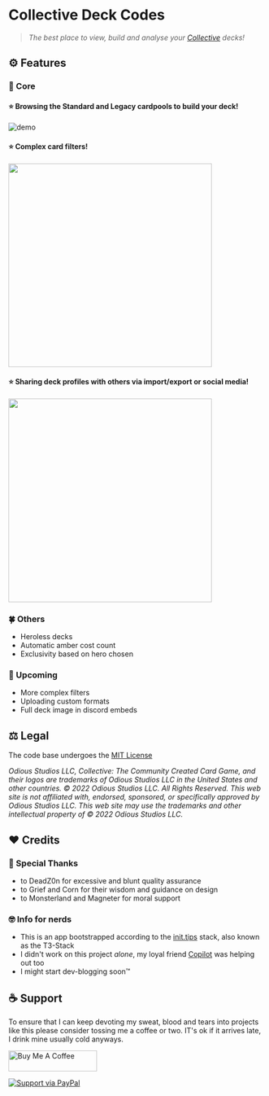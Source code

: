 # Collective Deck Codes

>_The best place to view, build and analyse your [Collective](https://www.collective.gg/) decks!_

## :gear: Features

### 🥇 Core

#### ⭐ Browsing the Standard and Legacy cardpools to build your deck!

![demo](https://media1.giphy.com/media/J3lVhHhZmK5BwLZE09/giphy.gif?cid=790b7611019eb0bf4473d141f2b0b2a19f1e628162a0b071&rid=giphy.gif)

#### ⭐ Complex card filters!

<img src="https://i.imgur.com/4e4M8Er.png" width=400/>

#### ⭐ Sharing deck profiles with others via import/export or social media!

<img src="https://i.imgur.com/sNFZyIz.png" width=400 />

### 🍀 Others

* Heroless decks
* Automatic amber cost count
* Exclusivity based on hero chosen

### 🚀 Upcoming

* More complex filters
* Uploading custom formats
* Full deck image in discord embeds

## ⚖️ Legal

The code base undergoes the [MIT License](https://github.com/sebakocz/collective-deck-codes/blob/main/LICENCE.md)

_Odious Studios LLC, Collective: The Community Created Card Game, and their logos are trademarks of Odious Studios LLC in the United States and other countries. © 2022 Odious Studios LLC. All Rights Reserved. This web site is not affiliated with, endorsed, sponsored, or specifically approved by Odious Studios LLC. This web site may use the trademarks and other intellectual property of © 2022 Odious Studios LLC._

## :heart: Credits

### 👏 Special Thanks

* to DeadZ0n for excessive and blunt quality assurance
* to Grief and Corn for their wisdom and guidance on design
* to Monsterland and Magneter for moral support

### 🤓 Info for nerds

* This is an app bootstrapped according to the [init.tips](https://init.tips) stack, also known as the T3-Stack
* I didn't work on this project _alone_, my loyal friend [Copilot](https://github.com/features/copilot) was helping out too
* I might start dev-blogging soon™

## :coffee: Support

To ensure that I can keep devoting my sweat, blood and tears into projects like this please consider tossing me a coffee or two. IT's ok if it arrives late, I drink mine usually cold anyways.
 
<a href="https://www.buymeacoffee.com/sevas" target="_blank"><img src="https://cdn.buymeacoffee.com/buttons/default-orange.png" alt="Buy Me A Coffee" height="41" width="174"></a>

[![Support via PayPal](https://cdn.rawgit.com/twolfson/paypal-github-button/1.0.0/dist/button.svg)](https://www.paypal.me/sebascripts/)
